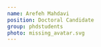 ```yaml
---
name: Arefeh Mahdavi
position: Doctoral Candidate
group: phdstudents
photo: missing_avatar.svg
---
```

